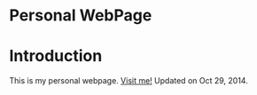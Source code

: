 Personal WebPage
================
# Introduction
This is my personal webpage. [Visit me!](http://stlong0521.github.io)
Updated on Oct 29, 2014.
